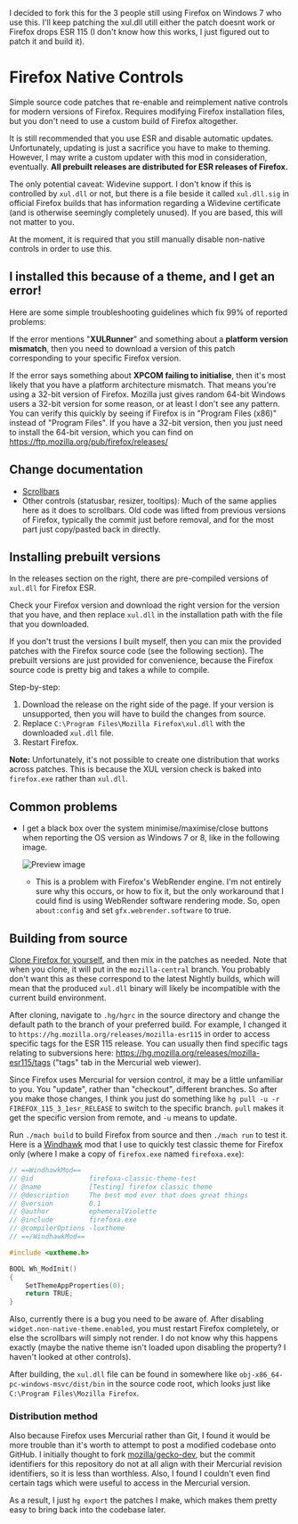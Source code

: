 I decided to fork this for the 3 people still using Firefox on Windows 7 who use this. I'll keep patching the xul.dll utill either the patch doesnt work or Firefox drops ESR 115 (I don't know how this works, I just figured out to patch it and build it).

# Firefox Native Controls

Simple source code patches that re-enable and reimplement native controls for modern versions of Firefox. Requires modifying Firefox installation files, but you don't need to use a custom build of Firefox altogether.

It is still recommended that you use ESR and disable automatic updates. Unfortunately, updating is just a sacrifice you have to make to theming. However, I may write a custom updater with this mod in consideration, eventually. **All prebuilt releases are distributed for ESR releases of Firefox.**

The only potential caveat: Widevine support. I don't know if this is controlled by `xul.dll` or not, but there is a file beside it called `xul.dll.sig` in official Firefox builds that has information regarding a Widevine certificate (and is otherwise seemingly completely unused). If you are based, this will not matter to you.

At the moment, it is required that you still manually disable non-native controls in order to use this.

## I installed this because of a theme, and I get an error!

Here are some simple troubleshooting guidelines which fix 99% of reported problems:

If the error mentions "**XULRunner**" and something about a **platform version mismatch**, then you need to download a version of this patch corresponding to your specific Firefox version.

If the error says something about **XPCOM failing to initialise**, then it's most likely that you have a platform architecture mismatch. That means you're using a 32-bit version of Firefox. Mozilla just gives random 64-bit Windows users a 32-bit version for some reason, or at least I don't see any pattern. You can verify this quickly by seeing if Firefox is in "Program Files (x86)" instead of "Program Files". If you have a 32-bit version, then you just need to install the 64-bit version, which you can find on https://ftp.mozilla.org/pub/firefox/releases/

## Change documentation

- [Scrollbars](docs/scrollbars.md)
- Other controls (statusbar, resizer, tooltips): Much of the same applies here as it does to scrollbars. Old code was lifted from previous versions of Firefox, typically the commit just before removal, and for the most part just copy/pasted back in directly.

## Installing prebuilt versions

In the releases section on the right, there are pre-compiled versions of `xul.dll` for Firefox ESR.

Check your Firefox version and download the right version for the version that you have, and then replace `xul.dll` in the installation path with the file that you downloaded.

If you don't trust the versions I built myself, then you can mix the provided patches with the Firefox source code (see the following section). The prebuilt versions are just provided for convenience, because the Firefox source code is pretty big and takes a while to compile.

Step-by-step:

1. Download the release on the right side of the page. If your version is unsupported, then you will have to build the changes from source.
2. Replace `C:\Program Files\Mozilla Firefox\xul.dll` with the downloaded `xul.dll` file.
3. Restart Firefox.

**Note:** Unfortunately, it's not possible to create one distribution that works across patches. This is because the XUL version check is baked into `firefox.exe` rather than `xul.dll`.

## Common problems

- I get a black box over the system minimise/maximise/close buttons when reporting the OS version as Windows 7 or 8, like in the following image.

  ![Preview image](docs/img/black_caption_buttons.png)
  - This is a problem with Firefox's WebRender engine. I'm not entirely sure why this occurs, or how to fix it, but the only workaround that I could find is using WebRender software rendering mode. So, open `about:config` and set `gfx.webrender.software` to true.

## Building from source

[Clone Firefox for yourself](https://firefox-source-docs.mozilla.org/setup/index.html), and then mix in the patches as needed. Note that when you clone, it will put in the `mozilla-central` branch. You probably don't want this as these correspond to the latest Nightly builds, which will mean that the produced `xul.dll` binary will likely be incompatible with the current build environment.

After cloning, navigate to `.hg/hgrc` in the source directory and change the default path to the branch of your preferred build. For example, I changed it to `https://hg.mozilla.org/releases/mozilla-esr115` in order to access specific tags for the ESR 115 release. You can usually then find specific tags relating to subversions here: https://hg.mozilla.org/releases/mozilla-esr115/tags ("tags" tab in the Mercurial web viewer).

Since Firefox uses Mercurial for version control, it may be a little unfamiliar to you. You "update", rather than "checkout", different branches. So after you make those changes, I think you just do something like `hg pull -u -r FIREFOX_115_3_1esr_RELEASE` to switch to the specific branch. `pull` makes it get the specific version from remote, and `-u` means to update.

Run `./mach build` to build Firefox from source and then `./mach run` to test it. Here is a [Windhawk](//windhawk.net) mod that I use to quickly test classic theme for Firefox only (where I make a copy of `firefox.exe` named `firefoxa.exe`):

```cpp
// ==WindhawkMod==
// @id              firefoxa-classic-theme-test
// @name            [Testing] firefox classic theme
// @description     The best mod ever that does great things
// @version         0.1
// @author          ephemeralViolette
// @include         firefoxa.exe
// @compilerOptions -luxtheme
// ==/WindhawkMod==

#include <uxtheme.h>

BOOL Wh_ModInit()
{
    SetThemeAppProperties(0);
    return TRUE;
}
```

Also, currently there is a bug you need to be aware of. After disabling `widget.non-native-theme.enabled`, you must restart Firefox completely, or else the scrollbars will simply not render. I do not know why this happens exactly (maybe the native theme isn't loaded upon disabling the property? I haven't looked at other controls).

After building, the `xul.dll` file can be found in somewhere like `obj-x86_64-pc-windows-msvc/dist/bin` in the source code root, which looks just like `C:\Program Files\Mozilla Firefox`.

### Distribution method

Also because Firefox uses Mercurial rather than Git, I found it would be more trouble than it's worth to attempt to post a modified codebase onto GitHub. I initially thought to fork [mozilla/gecko-dev](//github.com/mozilla/gecko-dev), but the commit identifiers for this repository do not at all align with their Mercurial revision identifiers, so it is less than worthless. Also, I found I couldn't even find certain tags which were useful to access in the Mercurial version.

As a result, I just `hg export` the patches I make, which makes them pretty easy to bring back into the codebase later.
